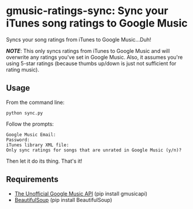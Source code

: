 gmusic-ratings-sync: Sync your iTunes song ratings to Google Music
==================================================================

Syncs your song ratings from iTunes to Google Music...Duh!

***NOTE***: This only syncs ratings from iTunes to Google Music and will overwrite any ratings you've set in Google Music. Also, it assumes you're using 5-star ratings (because thumbs up/down is just not sufficient for rating music).

Usage
-----
From the command line:

	python sync.py

Follow the prompts:

	Google Music Email:
    Password:
    iTunes library XML file:
    Only sync ratings for songs that are unrated in Google Music (y/n)?

Then let it do its thing.
That's it!


Requirements
------------
-	[The Unofficial Google Music API](http://github.com/simon-weber/Unofficial-Google-Music-API) (pip install gmusicapi)
-	[BeautifulSoup](http://www.crummy.com/software/BeautifulSoup/) (pip install BeautifulSoup)
